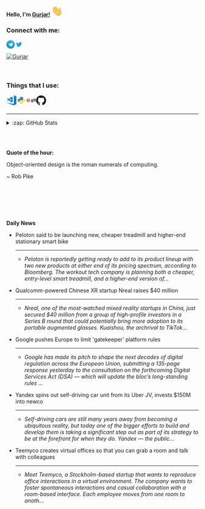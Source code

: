 #### Hello, I'm [Gurjar!](https://GurjarKing.github.io) <img src="https://raw.githubusercontent.com/ABSphreak/ABSphreak/master/gifs/Hi.gif" width="30px"></h2>


### Connect with me:

[<img align="left" alt="Gurjar | Telegram" width="22px" src="https://raw.githubusercontent.com/github/explore/80688e429a7d4ef2fca1e82350fe8e3517d3494d/topics/telegram/telegram.png" />][Telegram]
[<img align="left" alt="Gurjar | Twitter" width="22px" src="https://raw.githubusercontent.com/github/explore/80688e429a7d4ef2fca1e82350fe8e3517d3494d/topics/twitter/twitter.png" />][Twitter]
<br >
<br >
<a href="https://github.com/GurjarKing"><img src="https://komarev.com/ghpvc/?username=GurjarKing" alt="Gurjar" /></a> <br />
<br />
<br />
<!-- <br >

![](https://visitor-badge.glitch.me/badge?page_id=GurjarKing)

<br /> -->

### Things that I use:

[<img align="left" alt="Visual Studio Code" width="26px" src="https://raw.githubusercontent.com/github/explore/80688e429a7d4ef2fca1e82350fe8e3517d3494d/topics/visual-studio-code/visual-studio-code.png" />][VSCode]
[<img align="left" alt="Python" width="26px" src="https://raw.githubusercontent.com/github/explore/80688e429a7d4ef2fca1e82350fe8e3517d3494d/topics/python/python.png" />][Python]
[<img align="left" alt="Git" width="26px" src="https://raw.githubusercontent.com/github/explore/80688e429a7d4ef2fca1e82350fe8e3517d3494d/topics/git/git.png" />][Git]
[<img align="left" alt="GitHub" width="26px" src="https://raw.githubusercontent.com/github/explore/78df643247d429f6cc873026c0622819ad797942/topics/github/github.png" />][Github]

<br />
<br />

---
<details>
  <summary>:zap: GitHub Stats</summary>

<img align="left" alt="Gurjar's Github Stats" src="https://github-readme-stats.vercel.app/api?username=GurjarKing&show_icons=true&hide_border=true&count_private=true&include_all_commit=true&theme=algolia" />

</details>

<!-- ### 🔔 My latest tweet
<a href="https://twitter.com/Gurjar_King43" target="_blank">
	<img src="https://github.com/GurjarKing/GurjarKing/raw/master/tweet.png" width="70%" align="center" alt="Click to view on Twitter" title="My latest tweet, as an image"/>
</a> -->
<br>

<pre>

</pre>

**Quote of the hour:**

Object-oriented design is the roman numerals of computing.

~ Rob Pike
<pre>

</pre>
<br>
<pre>


</pre>
<strong>Daily News</strong>
  
  - Peloton said to be launching new, cheaper treadmill and higher-end stationary smart bike
     <hr/>
     
      - *Peloton is reportedly getting ready to add to its product lineup with two new products at either end of its pricing spectrum, according to Bloomberg. The workout tech company is planning both a cheaper, entry-level smart treadmill, and a higher-end version of…*
     
  - Qualcomm-powered Chinese XR startup Nreal raises $40 million
      <hr/>
      
      - *Nreal, one of the most-watched mixed reality startups in China, just secured $40 million from a group of high-profile investors in a Series B round that could potentially bring more adoption to its portable augmented glasses. Kuaishou, the archrival to TikTok…*
      
  - Google pushes Europe to limit 'gatekeeper' platform rules
      <hr/>
      
      - *Google has made its pitch to shape the next decades of digital regulation across the European Union, submitting a 135-page response yesterday to the consultation on the forthcoming Digital Services Act (DSA) — which will update the bloc’s long-standing rules …*
      
  - Yandex spins out self-driving car unit from its Uber JV, invests $150M into newco
      <hr/>
      
      - *Self-driving cars are still many years away from becoming a ubiquitous reality, but today one of the bigger efforts to build and develop them is taking a significant step out as part of its strategy to be at the forefront for when they do. Yandex — the public…*
       
  - Teemyco creates virtual offices so that you can grab a room and talk with colleagues
      <hr/>
       
       - *Meet Teemyco, a Stockholm-based startup that wants to reproduce office interactions in a virtual environment. The company wants to foster spontaneous interactions and casual collaboration with a room-based interface. Each employee moves from one room to anoth…*
      

<br />

[VSCode]: https://code.visualstudio.com/
[Python]: https://www.python.org/
[Git]: https://git-scm.com/
[Github]: https://github.com/
[Telegram]: https://t.me/Gurjar_King/
[Twitter]: https://twitter.com/Gurjar_King43/
